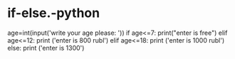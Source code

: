 # if-else.-python
age=int(input('write your age please: ')) if age&lt;=7:    print("enter is free") elif  age&lt;=12:     print ('enter is 800 rubl') elif age&lt;=18:    print ('enter is 1000 rubl') else:    print ('enter is 1300')

